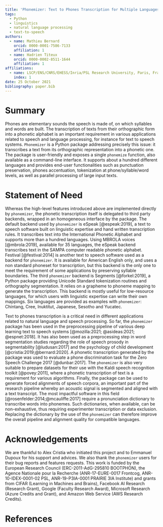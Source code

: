 ```yaml
---
title: 'Phonemizer: Text to Phones Transcription for Multiple Languages in Python'
tags:
  - Python
  - linguistics
  - natural language processing
  - text-to-speech
authors:
  - name: Mathieu Bernard
    orcid: 0000-0001-7586-7133
    affiliation: 1
  - name: Hadrien Titeux
    orcid: 0000-0002-8511-1644
    affiliation: 1
affiliations:
  - name: LSCP/ENS/CNRS/EHESS/Inria/PSL Research University, Paris, France
    index: 1
date: 25 October 2021
bibliography: paper.bib
---
```



# Summary

Phones are elementary sounds the speech is made of, on which syllables and words
are built. The transcription of texts from their orthographic form into a
phonetic alphabet is an important requirement in various applications related to
speech and language processing, for instance for text to speech systems.
`Phonemizer` is a Python package addressing precisely this issue: it transcribes
a text from its orthographic representation into a phonetic one. The package is
user-friendly and exposes a single `phonemize` function, also available as a
command-line interface. It supports about a hundred different languages and
provides end-user functionalities such as punctuation preservation, phones
accentuation, tokenization at phone/syllable/word levels, as well as parallel
processing of large input texts.


# Statement of Need

Whereas the high-level features introduced above are implemented directly by
`phonemizer`, the phonetic transcription itself is delegated to third party
backends, wrapped in an homogeneous interface by the package. The default
backend used by `phonemizer` is eSpeak [@espeak:2019], a text to speech software
built on linguistic expertise and hand written transcription rules. It
transcribes text into the International Phonetic Alphabet and supports more than
a hundred languages. Using MBROLA voices [@mbrola:2019], available for 35
languages, the eSpeak backend transcribes text in the SAMPA computer readable
phonetic alphabet. Festival [@festival:2014] is another text to speech software
used as a backend for `phonemizer`. It is available for American English only,
and uses a non standard phoneset for transcription, but this backend is the only
one to meet the requirement of some applications by preserving syllable
boundaries. The third `phonemizer` backend is Segments [@forkel:2019], a Python
package providing Unicode Standard tokenization routines and orthography
segmentation. It relies on a grapheme to phoneme mapping to generate the
transcription. This backend is mostly useful for low-resource languages, for
which users with linguistic expertise can write their own mappings. Six
languages are provided as examples with `phonemizer`: Chintang, Cree, Inuktitut,
Japanese, Sesotho and Yucatec.

Text to phones transcription is a critical need in different applications
related to natural language and speech processing. So far, the `phonemizer`
package has been used in the preprocessing pipeline of various deep learning
text to speech systems [@mozilla:2021; @asideas:2021; @espnet:2018]. It has also
been used as a preprocessing step in word segmentation studies regarding the
role of speech prosody in segmentability [@ludusan:2017] and the psychology of
child development [@cristia:2019;@bernard:2020]. A phonetic transcription
generated by the package was used to evaluate a phone discrimination task for
the Zero Speech Challenge 2017 [@dunbar:2017]. The `phonemizer` is also very
suitable to prepare datasets for their use with the Kaldi speech recognition
toolkit [@povey:2011], where a phonetic transcription of text is a requirement
for various algorithms. Finally, the package can be used to generate forced
alignments of speech corpora, an important part of the research pipeline
whereby an acoustic signal is segmented and aligned with a text transcript. The
most impactful software in this field [@rosenfelder:2014;@mcauliffe:2017]
require a pronunciation dictionary to transcribe words into phonemes. Such
dictionaries, when available, can be non-exhaustive, thus requiring experimenter
transcription or data exclusion. Replacing the dictionary by the use of the
`phonemizer` can therefore improve the overall pipeline and alignment quality
for compatible languages.


# Acknowledgements

We are thankful to Alex Cristia who initiated this project and to Emmanuel
Dupoux for his support and advices. We also thank the `phonemizer` users for their bug
reports and features requests. This work is funded by the European Research
Council (ERC-2011-AdG-295810 BOOTPHON), the Agence Nationale pour la Recherche
(ANR-17-EURE-0017 Frontcog, ANR-10-IDEX-0001-02 PSL, ANR-19-P3IA-0001 PRAIRIE
3IA Institute) and grants from CIFAR (Learning in Machines and Brains), Facebook
AI Research (Research Grant), Google (Faculty Research Award), Microsoft
Research (Azure Credits and Grant), and Amazon Web Service (AWS Research
Credits).


# References
